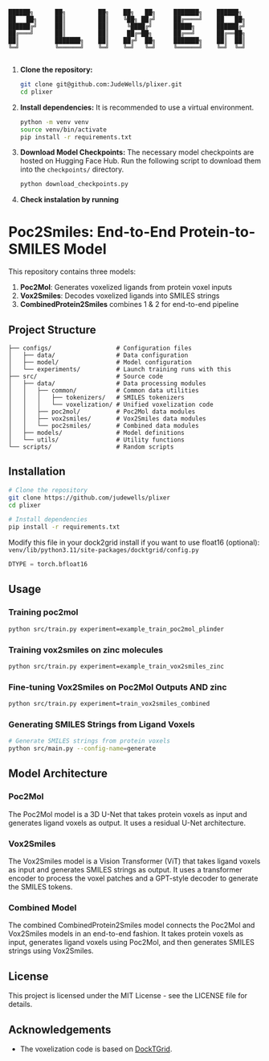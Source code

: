 ```
██████╗      ██╗         ██╗    ██╗   ██╗     ███████╗    ██████╗     
██   ██╗     ██║         ██║    ╚██╗ ██╔╝     ██╔════╝    ██   ██╗    
██████╔╝     ██║         ██║     ╚████╔╝      █████╗      ██████╔╝    
██╔═══╝      ██║         ██║     ██╔═██╗      ██╔══╝      ██╔══██╗    
██║          ███████╗    ██║    ██╔╝  ██╗     ███████╗    ██║  ██║    
╚═╝          ╚══════╝    ╚═╝    ╚═╝   ╚═╝     ╚══════╝    ╚═╝  ╚═╝
                                                         
```
1.  **Clone the repository:**
    ```bash
    git clone git@github.com:JudeWells/plixer.git
    cd plixer
    ```

2.  **Install dependencies:**
    It is recommended to use a virtual environment.
    ```bash
    python -m venv venv
    source venv/bin/activate
    pip install -r requirements.txt
    ```

3.  **Download Model Checkpoints:**
    The necessary model checkpoints are hosted on Hugging Face Hub. Run the following script to download them into the `checkpoints/` directory.
    ```bash
    python download_checkpoints.py
    ```

4. **Check instalation by running**


# Poc2Smiles: End-to-End Protein-to-SMILES Model



This repository contains three models:

1. **Poc2Mol**: Generates voxelized ligands from protein voxel inputs
2. **Vox2Smiles**: Decodes voxelized ligands into SMILES strings
3. **CombinedProtein2Smiles** combines 1 & 2 for end-to-end pipeline

## Project Structure

```
├── configs/                  # Configuration files
│   ├── data/                 # Data configuration
│   ├── model/                # Model configuration
│   └── experiments/          # Launch training runs with this
├── src/                      # Source code
│   ├── data/                 # Data processing modules
│   │   ├── common/           # Common data utilities
│   │   │   ├── tokenizers/   # SMILES tokenizers
│   │   │   └── voxelization/ # Unified voxelization code
│   │   ├── poc2mol/          # Poc2Mol data modules
│   │   ├── vox2smiles/       # Vox2Smiles data modules
│   │   └── poc2smiles/       # Combined data modules
│   ├── models/               # Model definitions
│   └── utils/                # Utility functions
└── scripts/                  # Random scripts
```

## Installation

```bash
# Clone the repository
git clone https://github.com/judewells/plixer
cd plixer

# Install dependencies
pip install -r requirements.txt

```
Modify this file in your dock2grid install if you want to use float16 (optional):
`venv/lib/python3.11/site-packages/docktgrid/config.py`
```python
DTYPE = torch.bfloat16
```

## Usage

### Training poc2mol
```bash
python src/train.py experiment=example_train_poc2mol_plinder
```

### Training vox2smiles on zinc molecules

```bash
python src/train.py experiment=example_train_vox2smiles_zinc

```

### Fine-tuning Vox2Smiles on Poc2Mol Outputs AND zinc

```bash
python src/train.py experiment=train_vox2smiles_combined
```

### Generating SMILES Strings from Ligand Voxels

```bash
# Generate SMILES strings from protein voxels
python src/main.py --config-name=generate
```

## Model Architecture

### Poc2Mol

The Poc2Mol model is a 3D U-Net that takes protein voxels as input and generates ligand voxels as output. It uses a residual U-Net architecture.

### Vox2Smiles

The Vox2Smiles model is a Vision Transformer (ViT) that takes ligand voxels as input and generates SMILES strings as output. It uses a transformer encoder to process the voxel patches and a GPT-style decoder to generate the SMILES tokens.

### Combined Model

The combined CombinedProtein2Smiles model connects the Poc2Mol and Vox2Smiles models in an end-to-end fashion. It takes protein voxels as input, generates ligand voxels using Poc2Mol, and then generates SMILES strings using Vox2Smiles.

## License

This project is licensed under the MIT License - see the LICENSE file for details.

## Acknowledgements

- The voxelization code is based on [DockTGrid](https://github.com/example/docktgrid). 